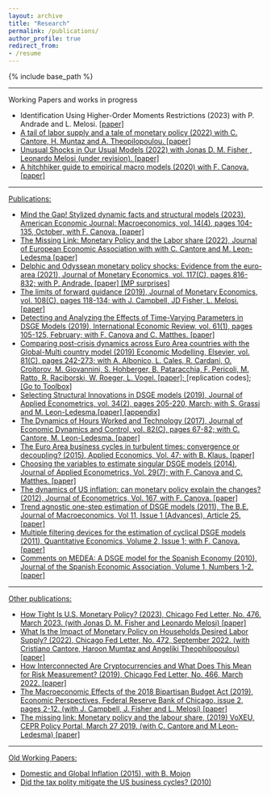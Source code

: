 ```yaml
---
layout: archive
title: "Research"
permalink: /publications/
author_profile: true
redirect_from: 
- /resume
---
```


{% include base_path %}

****
Working Papers and works in progress
* Identification Using Higher-Order Moments Restrictions (2023) with P. Andrade and L. Melosi. <a href="https://www.chicagofed.org/publications/working-papers/2023/2023-28">[paper]
* A tail of labor supply and a tale of monetary policy (2022) with C. Cantore, H. Muntaz and A. Theopilopoulou. <a href="https://www.chicagofed.org/publications/working-papers/2022/2022-30">[paper]
* Unusual Shocks in Our Usual Models (2022) with  Jonas D. M. Fisher , Leonardo Melosi (under revision). <a href="https://www.chicagofed.org/publications/working-papers/2022/2022-39">[paper]
* A hitchhiker guide to empirical macro models (2020) with F. Canova. <a href="https://github.com/naffe15/BVAR_/blob/master/HitchhikerGuide_.pdf">[paper]

****
Publications:
* Mind the Gap! Stylized dynamic facts and structural models (2023), American Economic Journal: Macroeconomics, vol. 14(4), pages 104-135, October, with F. Canova. <a href="https://ideas.repec.org/a/aea/aejmac/v14y2022i4p104-35.html">[paper]
* The Missing Link: Monetary Policy and the Labor share (2022), Journal of European Economic Association with with C. Cantore and M. Leon-Ledesma <a href="https://ideas.repec.org/a/oup/jeurec/v19y2021i3p1592-1620..html">[paper]
* Delphic and Odyssean monetary policy shocks: Evidence from the euro-area (2021), Journal of Monetary Economics, vol. 117(C), pages 816-832; with P. Andrade. <a href="https://ideas.repec.org/a/eee/moneco/v117y2021icp816-832.html">[paper]<a href="https://github.com/naffe15/naffe15.github.io/blob/master/_publications/AF_MP_surprises_.xlsx"> [MP surprises]
* The limits of forward guidance (2019), Journal of Monetary Economics, vol. 108(C), pages 118-134; with J. Campbell, JD Fisher, L. Melosi. <a href="https://ideas.repec.org/a/eee/moneco/v108y2019icp118-134.html">[paper]
* Detecting and Analyzing the Effects of Time-Varying Parameters in DSGE Models (2019), International Economic Review, vol. 61(1), pages 105-125, February; with F. Canova and C. Matthes. <a href="https://ideas.repec.org/a/wly/iecrev/v61y2020i1p105-125.html">[paper]
* Comparing post-crisis dynamics across Euro Area countries with the Global-Multi country model (2019) Economic Modelling, Elsevier, vol. 81(C), pages 242-273; with A. Albonico, L. Cales, R. Cardani, O. Croitorov, M. Giovannini, S. Hohberger, B. Pataracchia, F. Pericoli, M. Ratto, R.  Raciborski, W. Roeger, L. Vogel. <a href="https://ideas.repec.org/a/eee/ecmode/v81y2019icp242-273.html">[paper]; <a ref="[https://github.com/naffe15/GlobalMultiCountryModel](https://github.com/naffe15/GlobalMultiCountryModel)">[replication codes]; <a href="https://github.com/naffe15/BVAR_">[Go to Toolbox]
* Selecting Structural Innovations in DSGE models (2019), Journal of Applied Econometrics, vol. 34(2), pages 205-220, March; with S. Grassi and M. Leon-Ledesma.<a href="https://ideas.repec.org/a/wly/japmet/v34y2019i2p205-220.html">[paper] <a href="https://github.com/naffe15/naffe15.github.io/blob/master/_publications/OnlineAppendix.pdf"> [appendix]
* The Dynamics of Hours Worked and Technology (2017), Journal of Economic Dynamics and Control, vol. 82(C), pages 67-82; with C. Cantore, M. Leon-Ledesma. <a href=""> [paper]
* The Euro Area business cycles in turbulent times: convergence or decoupling? (2015), Applied Economics, Vol. 47; with B. Klaus. <a href="https://ideas.repec.org/a/taf/applec/v47y2015i34-35p3791-3815.html"> [paper]
* Choosing the variables to estimate singular DSGE models (2014), Journal of Applied Econometrics, Vol. 29(7); with F. Canova and C. Matthes. <a href="https://ideas.repec.org/a/wly/japmet/v29y2014i7p1099-1117.html"> [paper]
* The dynamics of US inflation: can monetary policy explain the changes? (2012), Journal of Econometrics, Vol. 167, with F. Canova. <a href="https://ideas.repec.org/a/eee/econom/v167y2012i1p47-60.html"> [paper]
* Trend agnostic one-step estimation of DSGE models (2011), The B.E. Journal of Macroeconomics, Vol 11, Issue 1 (Advances), Article 25. <a href="https://ideas.repec.org/a/bpj/bejmac/v11y2011i1n25.html"> [paper]
* Multiple filtering devices for the estimation of cyclical DSGE models (2011), Quantitative Economics, Volume 2, Issue 1; with F. Canova. <a href="https://ideas.repec.org/a/ecm/quante/v2y2011i1p73-98.html"> [paper]
* Comments on MEDEA: A DSGE model for the Spanish Economy (2010), Journal of the Spanish Economic Association, Volume 1, Numbers 1-2. <a href="https://ideas.repec.org/a/spr/series/v1y2010i1p245-249.html"> [paper]

****
Other publications:

* How Tight Is U.S. Monetary Policy? (2023), Chicago Fed Letter, No. 476, March 2023. (with Jonas D. M. Fisher and Leonardo Melosi) <a href="https://www.chicagofed.org/publications/chicago-fed-letter/2023/476">[paper]
* What Is the Impact of Monetary Policy on Households Desired Labor Supply? (2022), Chicago Fed Letter, No. 472, September 2022. (with Cristiano Cantore, Haroon Mumtaz and Angeliki Theophilopoulou) <a href="https://www.chicagofed.org/publications/chicago-fed-letter/2022/472">[paper]
* How Interconnected Are Cryptocurrencies and What Does This Mean for Risk Measurement? (2019), Chicago Fed Letter, No. 466, March 2022. <a href="https://www.chicagofed.org/publications/chicago-fed-letter/2022/466">[paper]
* The Macroeconomic Effects of the 2018 Bipartisan Budget Act (2019), Economic Perspectives, Federal Reserve Bank of Chicago, issue 2, pages 2-12. (with J. Campbell, J. Fisher and L. Melosi) <a href="https://www.chicagofed.org/publications/economic-perspectives/2019/2">[paper]
* The missing link: Monetary policy and the labour share, (2019) VoXEU, CEPR Policy Portal, March 27 2019. (with C. Cantore and M Leon-Ledesma)<a href="https://voxeu.org/article/monetary-policy-and-labour-share"> [paper]


****
Old Working Papers:
* Domestic and Global Inflation (2015), with B. Mojon
* Did the tax polity mitigate the US business cycles? (2010) 

